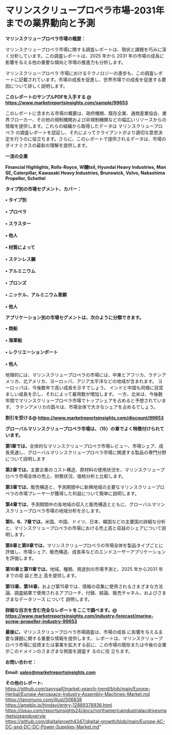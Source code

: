 # マリンスクリュープロペラ市場-2031年までの業界動向と予測

<strong><b>マリンスクリュープロペラ市場の概要：</b></strong>

マリンスクリュープロペラ市場に関する調査レポートは、現状と課題を巧みに深く分析しています。この調査レポートは、2025 年から 2031 年の市場の成長に影響を与える他の重要な傾向と市場の推進力も分析します。

マリンスクリュープロペラ 市場におけるテクノロジーの進歩も、この調査レポートに記載されています。市場の成長を促進し、世界市場での成長を促進する要因について詳しく説明します。

<strong>このレポートのサンプルPDFを入手する @ <a href=https://www.marketreportsinsights.com/sample/99653>https://www.marketreportsinsights.com/sample/99653</a></strong>

このレポートに含まれる市場の概要は、政府機関、既存企業、通商産業協会、業界ブローカー、その他の規制機関および非規制機関などの幅広いリソースからの情報を提供します。これらの組織から取得したデータは マリンスクリュープロペラ の調査レポートを認証し、それによってクライアントがより適切な意思決定を行うのに役立ちます。さらに、このレポートで提供されるデータは、市場のダイナミクスの最新の理解を提供します。

<strong>一流の企業</strong>

<strong><b>Financial Highlights, Rolls-Royce, W酺tsil, Hyundai Heavy Industries, Man SE, Caterpillar, Kawasaki Heavy Industries, Brunswick, Volvo, Nakashima Propeller, Schottel</b></strong>

<strong><b>タイプ別の市場セグメント、カバー：</b></strong>

<strong>• タイプ別<br><br>• プロペラ<br><br>• スラスター<br><br>• 他人<br><br>• 材質によって<br><br>• ステンレス鋼<br><br>• アルミニウム<br><br>• ブロンズ<br><br>• ニッケル、アルミニウム青銅<br><br>• 他人</strong>

<strong><b>アプリケーション別の市場セグメントは、次のように分類できます。</b></strong>

<strong>• 商船<br><br>• 海軍船<br><br>• レクリエーションボート<br><br>• 他人</strong>

 地理的には、マリンスクリュープロペラの市場には、中東とアフリカ、ラテンアメリカ、北アメリカ、ヨーロッパ、アジア太平洋などの地域が含まれます。 ヨーロッパは、今後数年で高い成長を示すでしょう。 インドと中国も同様に目覚ましい成長を示し、それによって雇用数が増加します。 一方、北米は、今後数年間でマリンスクリュープロペラ市場でトップシェアを占めると予想されています。 ラテンアメリカの国々は、市場全体で大きなシェアを占めるでしょう。

<strong>割引を受ける@ <a href=https://www.marketreportsinsights.com/discount/99653>https://www.marketreportsinsights.com/discount/99653</a></strong>

<strong><b>グローバルマリンスクリュープロペラ市場は、（15）の章でよく特徴付けられています。</b></strong>

<strong><b>第</b></strong><strong><b>1章では、</b></strong>全体的なマリンスクリュープロペラ市場レビュー、市場シェア、成長見通し、グローバルマリンスクリュープロペラ市場に関連する製品の専門分野について説明します

<strong><b>第2章では、</b></strong>主要企業のコスト構造、原材料の使用状況を、マリンスクリュープロペラ市場全体の売上、財務状況、価格分析と比較します。

<strong><b>第3章では、</b></strong>販売構造と、予測期間中に新興地域の主要なマリンスクリュープロペラの市場プレーヤーが獲得した利益について簡単に説明します。

<strong><b>第4章では、</b></strong>予測期間中の各地域の収入と販売構造とともに、グローバルマリンスクリュープロペラ市場の地域分析を示します。

<strong><b>第5、6、7章では、</b></strong>米国、中国、ドイツ、日本、韓国などの主要国の詳細な分析と、マリンスクリュープロペラの市場における売上高と収益のシェアについて説明します。

<strong><b>第8章と第9章では、</b></strong>マリンスクリュープロペラの市場全体を製品タイプごとに評価し、市場シェア、販売構造、成長率などのエンドユーザーアプリケーションを評価します。

<strong><b>第10章と第11章では、</b></strong>地域、種類、用途別の市場予測と、2025 年から2031 年までの収 益と売上 高を提供します。

<strong><b>第13章、第14章、</b></strong>および第15章では、情報の収集に使用されるさまざまな方法論、調査結果で使用されるアプローチ、付録、結論、販売チャネル、およびさまざまなデータソース について 説明します。

<strong>詳細な目次を含む完全なレポートをここで調べます。@ <a href=https://www.marketreportsinsights.com/industry-forecast/marine-screw-propeller-industry-99653>https://www.marketreportsinsights.com/industry-forecast/marine-screw-propeller-industry-99653</a></strong>

<strong><b>最後に、</b></strong>マリンスクリュープロペラ市場調査は、市場の成長 に影響を</a>与える主要な課題に関する重要な情報を提供します。 レポートは、マリンスクリュープロペラ市場に投資または事業を拡大する前に、この市場の既存または今後の企業がこのドメインのさまざまな側面を調査す るのに役 立ちます。

<strong><b>お問い合わせ：</b></strong>

<strong>Email: </strong><a href=mailto:sales@marketreportsinsights.com><strong>sales@marketreportsinsights.com</strong></a>

<strong>その他のレポート:</strong>
<br>
<a href=https://github.com/sayysaif/market-search-trend/blob/main/Europe-Herbal/Europe-Aerospace-Industry-Assembly-Machines-Market.md>https://github.com/sayysaif/market-search-trend/blob/main/Europe-Herbal/Europe-Aerospace-Industry-Assembly-Machines-Market.md</a>
<br>
<a href=https://tanomuno.com/illust/506838>https://tanomuno.com/illust/506838</a>
<br>
<a href=https://ameblo.jp/hindavi/entry-12889378936.html>https://ameblo.jp/hindavi/entry-12889378936.html</a>
<br>
<a href=https://issuu.com/reportsinsights24/docs/northamericaindustrialacdrivesmarketsizeandovervie>https://issuu.com/reportsinsights24/docs/northamericaindustrialacdrivesmarketsizeandovervie</a>
<br>
<a href=https://github.com/digitalgrowth4347/digital-growth/blob/main/Europe-AC-DC-and-DC-DC-Power-Supplies-Market.md>https://github.com/digitalgrowth4347/digital-growth/blob/main/Europe-AC-DC-and-DC-DC-Power-Supplies-Market.md</a>"
